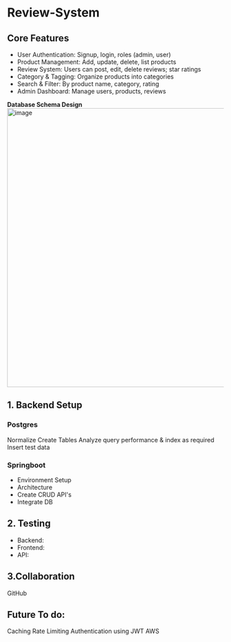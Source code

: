 # Review-System
## **Core Features**
- User Authentication: Signup, login, roles (admin, user)
- Product Management: Add, update, delete, list products
- Review System: Users can post, edit, delete reviews; star ratings
- Category & Tagging: Organize products into categories
- Search & Filter: By product name, category, rating
- Admin Dashboard: Manage users, products, reviews

**Database Schema Design**
<img width="1736" height="648" alt="image" src="https://github.com/user-attachments/assets/d8d99702-dfd2-43a2-8d05-a2988926cfef" />

## **1. Backend Setup**

### Postgres
Normalize
Create Tables
Analyze query performance & index as required
Insert test data

### Springboot
- Environment Setup
- Architecture
- Create CRUD API's
- Integrate DB


## **2. Testing**
- Backend:
- Frontend: 
- API:

## **3.Collaboration**
GitHub


## **Future To do:**
Caching
Rate Limiting
Authentication using JWT
AWS


